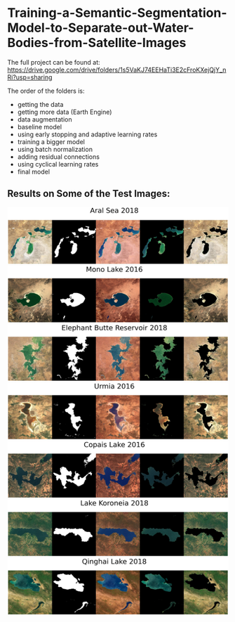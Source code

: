 # Training-a-Semantic-Segmentation-Model-to-Separate-out-Water-Bodies-from-Satellite-Images

The full project can be found at: https://drive.google.com/drive/folders/1s5VaKJ74EEHaTi3E2cFroKXejQjY_nRi?usp=sharing

The order of the folders is:
 - getting the data
 - getting more data (Earth Engine)
 - data augmentation
 - baseline model
 - using early stopping and adaptive learning rates
 - training a bigger model
 - using batch normalization
 - adding residual connections
 - using cyclical learning rates
 - final model

## Results on Some of the Test Images:
![](https://github.com/AnkurAjitVarma/Training-a-Semantic-Segmentation-Model-to-Separate-out-Water-Bodies-from-Satellite-Images/blob/c93150e3fde39eebf9ef37b28748c8b69e8528af/outputs/Aral%20Sea%202018.jpg)
![](https://github.com/AnkurAjitVarma/Training-a-Semantic-Segmentation-Model-to-Separate-out-Water-Bodies-from-Satellite-Images/blob/main/outputs/output_0_15.jpg)
![](https://github.com/AnkurAjitVarma/Training-a-Semantic-Segmentation-Model-to-Separate-out-Water-Bodies-from-Satellite-Images/blob/main/outputs/output_0_6.jpg)
![](https://github.com/AnkurAjitVarma/Training-a-Semantic-Segmentation-Model-to-Separate-out-Water-Bodies-from-Satellite-Images/blob/main/outputs/output_0_27.jpg)
![](https://github.com/AnkurAjitVarma/Training-a-Semantic-Segmentation-Model-to-Separate-out-Water-Bodies-from-Satellite-Images/blob/main/outputs/output_0_39.jpg)
![](https://github.com/AnkurAjitVarma/Training-a-Semantic-Segmentation-Model-to-Separate-out-Water-Bodies-from-Satellite-Images/blob/main/outputs/output_0_38.jpg)
![](https://github.com/AnkurAjitVarma/Training-a-Semantic-Segmentation-Model-to-Separate-out-Water-Bodies-from-Satellite-Images/blob/main/outputs/output_0_35.jpg)
